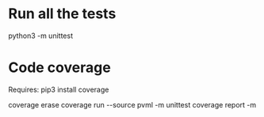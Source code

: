 # Run all the tests

python3 -m unittest


# Code coverage

Requires: pip3 install coverage

coverage erase
coverage run --source pvml -m unittest
coverage report -m
